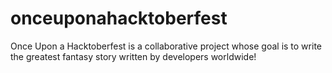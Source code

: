 # onceuponahacktoberfest
Once Upon a Hacktoberfest is a collaborative project whose goal is to write the greatest fantasy story written by developers worldwide!
